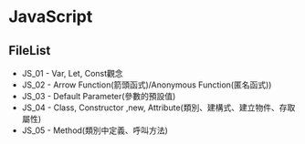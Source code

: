 # JavaScript 
## FileList
- JS_01 - Var, Let, Const觀念
- JS_02 - Arrow Function(箭頭函式)/Anonymous Function(匿名函式))
- JS_03 - Default Parameter(參數的預設值)
- JS_04 - Class, Constructor ,new, Attribute(類別、建構式、建立物件、存取屬性)
- JS_05 - Method(類別中定義、呼叫方法)